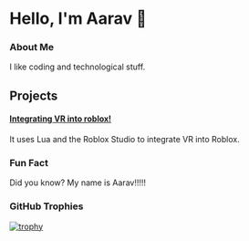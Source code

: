 # Hello, I'm Aarav 👋

### About Me
I like coding and technological stuff.

## Projects
#### [Integrating VR into roblox!](https://github.com/aaravss1/Integrating-VR-controls-in-Roblox)
It uses Lua and the Roblox Studio to integrate VR into Roblox.

### Fun Fact
Did you know? My name is Aarav!!!!!

### GitHub Trophies
[![trophy](https://github-profile-trophy.vercel.app/?username=aaravss1)](https://github.com/ryo-ma/github-profile-trophy)
